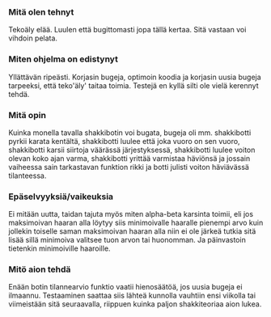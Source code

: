 ### Mitä olen tehnyt
Tekoäly elää. Luulen että bugittomasti jopa tällä kertaa. Sitä vastaan voi vihdoin pelata.

### Miten ohjelma on edistynyt
Yllättävän ripeästi. Korjasin bugeja, optimoin koodia ja korjasin uusia bugeja tarpeeksi, että teko'äly' taitaa toimia. Testejä en kyllä silti ole vielä kerennyt tehdä.

### Mitä opin
Kuinka monella tavalla shakkibotin voi bugata, bugeja oli mm. shakkibotti pyrkii karata kentältä, shakkibotti luulee että joka vuoro on sen vuoro, shakkibotti karsii siirtoja väärässä järjestyksessä, shakkibotti luulee voiton olevan koko ajan varma, shakkibotti yrittää varmistaa häviönsä ja jossain vaiheessa sain tarkastavan funktion rikki ja botti julisti voiton häviävässä tilanteessa.

### Epäselvyyksiä/vaikeuksia
Ei mitään uutta, taidan tajuta myös miten alpha-beta karsinta toimii, eli jos maksimoivan haaran alla löytyy siis minimoivalle haaralle pienempi arvo kuin jollekin toiselle saman maksimoivan haaran alla niin ei ole järkeä tutkia sitä lisää sillä minimoiva valitsee tuon arvon tai huonomman. Ja päinvastoin tietenkin minimoiville haaroille.

### Mitö aion tehdä
Enään botin tilannearvio funktio vaatii hienosäätöä, jos uusia bugeja ei ilmaannu. Testaaminen saattaa siis lähteä kunnolla vauhtiin ensi viikolla tai viimeistään sitä seuraavalla, riippuen kuinka paljon shakkiteoriaa aion lukea. 
